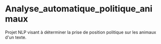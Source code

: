 # Analyse_automatique_politique_animaux
Projet NLP visant à déterminer la prise de position politique sur les animaux d'un texte.
